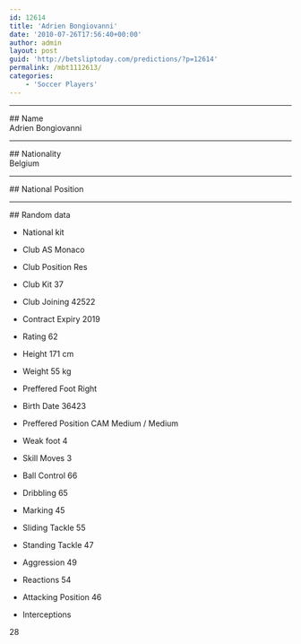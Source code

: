 ```yaml
---
id: 12614
title: 'Adrien Bongiovanni'
date: '2010-07-26T17:56:40+00:00'
author: admin
layout: post
guid: 'http://betsliptoday.com/predictions/?p=12614'
permalink: /mbt1112613/
categories:
    - 'Soccer Players'
---
```


- - - - - -

\## Name  
 Adrien Bongiovanni

- - - - - -

\## Nationality  
 Belgium

- - - - - -

\## National Position

- - - - - -

\## Random data

- National kit
- Club
 AS Monaco

- Club Position
 Res

- Club Kit
 37

- Club Joining
 42522

- Contract Expiry
 2019

- Rating
 62

- Height
 171 cm

- Weight
 55 kg

- Preffered Foot
 Right

- Birth Date
 36423

- Preffered Position
 CAM Medium / Medium

- Weak foot
 4

- Skill Moves
 3

- Ball Control
 66

- Dribbling
 65

- Marking
 45

- Sliding Tackle
 55

- Standing Tackle
 47

- Aggression
 49

- Reactions
 54

- Attacking Position
 46

- Interceptions

 28